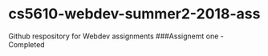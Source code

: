 # cs5610-webdev-summer2-2018-ass
Github respository for Webdev assignments
    ###Assignemt one - Completed
